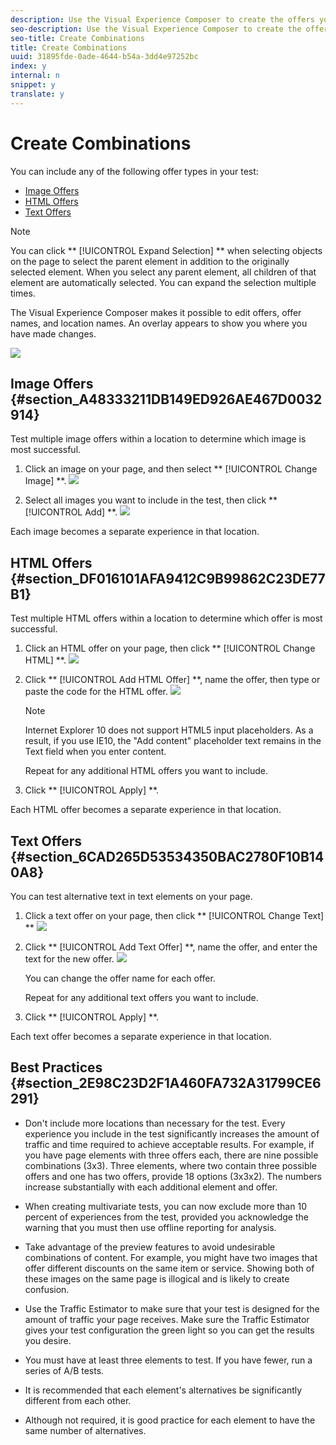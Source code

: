 ```yaml
---
description: Use the Visual Experience Composer to create the offers you want to include in your test.
seo-description: Use the Visual Experience Composer to create the offers you want to include in your test.
seo-title: Create Combinations
title: Create Combinations
uuid: 31895fde-0ade-4644-b54a-3dd4e97252bc
index: y
internal: n
snippet: y
translate: y
---
```


# Create Combinations

You can include any of the following offer types in your test: 

* [ Image Offers](c_add_offers.md#section_A48333211DB149ED926AE467D0032914)
* [ HTML Offers](c_add_offers.md#section_DF016101AFA9412C9B99862C23DE77B1)
* [ Text Offers](c_add_offers.md#section_6CAD265D53534350BAC2780F10B140A8)

>[!NOTE]
>
>You can click ** [!UICONTROL  Expand Selection] ** when selecting objects on the page to select the parent element in addition to the originally selected element. When you select any parent element, all children of that element are automatically selected. You can expand the selection multiple times. 



The Visual Experience Composer makes it possible to edit offers, offer names, and location names. An overlay appears to show you where you have made changes. 

![](/migration-test-20180813/assets/overlay.png) 

## Image Offers {#section_A48333211DB149ED926AE467D0032914}

Test multiple image offers within a location to determine which image is most successful. 


1. Click an image on your page, and then select ** [!UICONTROL  Change Image] **. ![](/migration-test-20180813/assets/changeimage.png) 

1. Select all images you want to include in the test, then click ** [!UICONTROL  Add] **. ![](/migration-test-20180813/assets/addimage.png) 



Each image becomes a separate experience in that location. 

## HTML Offers {#section_DF016101AFA9412C9B99862C23DE77B1}

Test multiple HTML offers within a location to determine which offer is most successful. 


1. Click an HTML offer on your page, then click ** [!UICONTROL  Change HTML] **. ![](/migration-test-20180813/assets/changehtml.png) 

1. Click ** [!UICONTROL  Add HTML Offer] **, name the offer, then type or paste the code for the HTML offer. ![](/migration-test-20180813/assets/editoffers.png) 


   >[!NOTE]
   >
   >Internet Explorer 10 does not support HTML5 input placeholders. As a result, if you use IE10, the "Add content" placeholder text remains in the Text field when you enter content.


   Repeat for any additional HTML offers you want to include. 

1. Click ** [!UICONTROL  Apply] **.


Each HTML offer becomes a separate experience in that location. 

## Text Offers {#section_6CAD265D53534350BAC2780F10B140A8}

You can test alternative text in text elements on your page. 


1. Click a text offer on your page, then click ** [!UICONTROL  Change Text] ** ![](/migration-test-20180813/assets/changetext.png) 

1. Click ** [!UICONTROL  Add Text Offer] **, name the offer, and enter the text for the new offer. ![](/migration-test-20180813/assets/changetexttext.png) 

   You can change the offer name for each offer. 

   Repeat for any additional text offers you want to include. 

1. Click ** [!UICONTROL  Apply] **.


Each text offer becomes a separate experience in that location. 

## Best Practices {#section_2E98C23D2F1A460FA732A31799CE6291}


* Don't include more locations than necessary for the test. Every experience you include in the test significantly increases the amount of traffic and time required to achieve acceptable results. For example, if you have page elements with three offers each, there are nine possible combinations (3x3). Three elements, where two contain three possible offers and one has two offers, provide 18 options (3x3x2). The numbers increase substantially with each additional element and offer. 

* When creating multivariate tests, you can now exclude more than 10 percent of experiences from the test, provided you acknowledge the warning that you must then use offline reporting for analysis. 

* Take advantage of the preview features to avoid undesirable combinations of content. For example, you might have two images that offer different discounts on the same item or service. Showing both of these images on the same page is illogical and is likely to create confusion. 

* Use the Traffic Estimator to make sure that your test is designed for the amount of traffic your page receives. Make sure the Traffic Estimator gives your test configuration the green light so you can get the results you desire. 

* You must have at least three elements to test. If you have fewer, run a series of A/B tests. 

* It is recommended that each element's alternatives be significantly different from each other. 

* Although not required, it is good practice for each element to have the same number of alternatives. 


